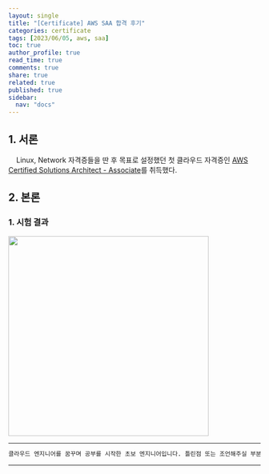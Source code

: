 ```yaml
---
layout: single
title: "[Certificate] AWS SAA 합격 후기"
categories: certificate
tags: [2023/06/05, aws, saa]
toc: true
author_profile: true
read_time: true
comments: true
share: true
related: true
published: true
sidebar:
  nav: "docs"
---
```


## 1. 서론

&nbsp;&nbsp;&nbsp;&nbsp;Linux, Network 자격증들을 딴 후 목표로 설정했던 첫 클라우드 자격증인 [AWS Certified Solutions Architect - Associate](https://aws.amazon.com/ko/certification/certified-solutions-architect-associate/)를 취득했다.

## 2. 본론

### 1. 시험 결과

<img src="https://github.com/holeman4110/holeman4110.github.io/assets/124491456/69d6a251-d5b1-4e4a-9552-bb95a11e819a" width=400>

---

```bash
클라우드 엔지니어를 꿈꾸며 공부를 시작한 초보 엔지니어입니다. 틀린점 또는 조언해주실 부분이 있으시면 친절하게 댓글 부탁드립니다. 방문해 주셔서 감사합니다 :)
```

---
